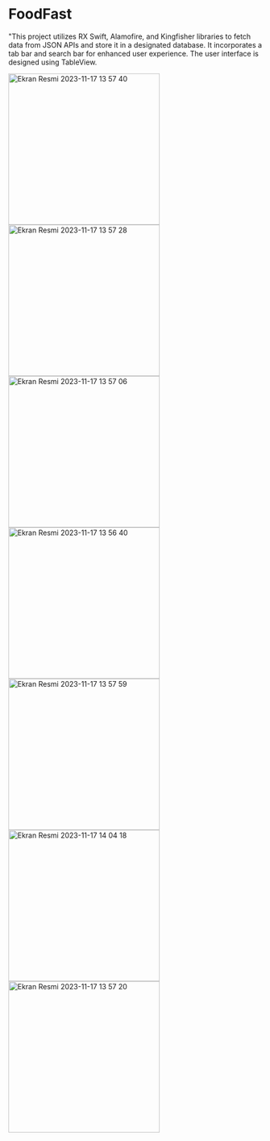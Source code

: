 # FoodFast
"This project utilizes RX Swift, Alamofire, and Kingfisher libraries to fetch data from JSON APIs and store it in a designated database. It incorporates a tab bar and search bar for enhanced user experience. The user interface is designed using TableView.

<img width="300" alt="Ekran Resmi 2023-11-17 13 57 40" src="https://github.com/OguzKnd/FoodFast/assets/131684499/860f7f75-f951-4f9f-ac60-599064a7c163">

<img width="300" alt="Ekran Resmi 2023-11-17 13 57 28" src="https://github.com/OguzKnd/FoodFast/assets/131684499/fc59b710-f1bd-4d5e-b6d8-6ad82af39b26">

<img width="300" alt="Ekran Resmi 2023-11-17 13 57 06" src="https://github.com/OguzKnd/FoodFast/assets/131684499/5451510c-e088-40b2-90e9-0b15f883eec1">

<img width="300" alt="Ekran Resmi 2023-11-17 13 56 40" src="https://github.com/OguzKnd/FoodFast/assets/131684499/30c1856c-8569-45af-8a5b-4cb78ef6b591">

<img width="300" alt="Ekran Resmi 2023-11-17 13 57 59" src="https://github.com/OguzKnd/FoodFast/assets/131684499/934bf519-2163-4a0e-8ac6-b5f560ce205e">

<img width="300" alt="Ekran Resmi 2023-11-17 14 04 18" src="https://github.com/OguzKnd/FoodFast/assets/131684499/9e832729-8fdb-43c9-a2dd-ec930c986dbf">

<img width="300" alt="Ekran Resmi 2023-11-17 13 57 20" src="https://github.com/OguzKnd/FoodFast/assets/131684499/e21ed71f-d5bf-4d2e-9720-df33762da894">
